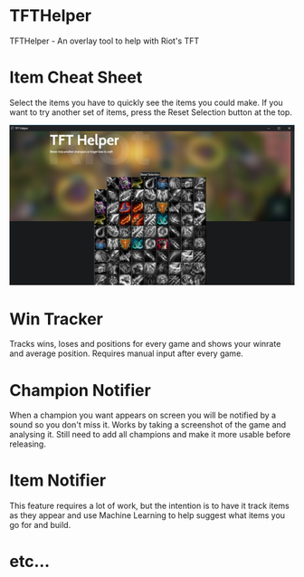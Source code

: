 # TFTHelper
TFTHelper - An overlay tool to help with Riot's TFT

# Item Cheat Sheet
Select the items you have to quickly see the items you could make.
If you want to try another set of items, press the Reset Selection button at the top.

![ItemSheetExample](https://raw.githubusercontent.com/AliMZaini/TFTHelper/master/ItemSheet%20Example.png?token=AMGO5NLSJJSNO7TG4THJWRK5CK5MI)

# Win Tracker
Tracks wins, loses and positions for every game and shows your winrate and average position. Requires manual input after every game.

# Champion Notifier
When a champion you want appears on screen you will be notified by a sound so you don't miss it.
Works by taking a screenshot of the game and analysing it.
Still need to add all champions and make it more usable before releasing.

# Item Notifier
This feature requires a lot of work, but the intention is to have it track items as they appear and use Machine Learning to help suggest what items you go for and build.

# etc...
